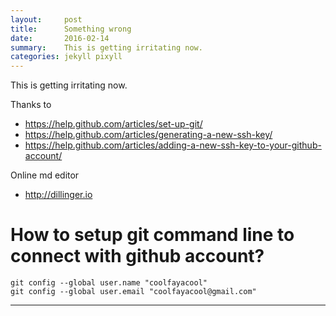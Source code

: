 ```yaml
---
layout:     post
title:      Something wrong
date:       2016-02-14 
summary:    This is getting irritating now. 
categories: jekyll pixyll
---
```

This is getting irritating now. 

Thanks to 
- https://help.github.com/articles/set-up-git/
- https://help.github.com/articles/generating-a-new-ssh-key/
- https://help.github.com/articles/adding-a-new-ssh-key-to-your-github-account/


Online md editor 
- http://dillinger.io


# How to setup git command line to connect with github account? 

```
git config --global user.name "coolfayacool"
git config --global user.email "coolfayacool@gmail.com"
```




---

[^1]: Important information that may distract from the main text can go in footnotes.
